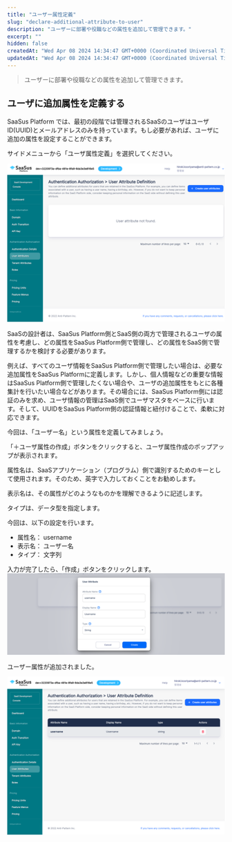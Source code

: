 ```yaml
---
title: "ユーザー属性定義"
slug: "declare-additional-attribute-to-user"
description: "ユーザーに部署や役職などの属性を追加して管理できます。"
excerpt: ""
hidden: false
createdAt: "Wed Apr 08 2024 14:34:47 GMT+0000 (Coordinated Universal Time)"
updatedAt: "Wed Apr 08 2024 14:34:47 GMT+0000 (Coordinated Universal Time)"
---
```


> ユーザーに部署や役職などの属性を追加して管理できます。

## ユーザに追加属性を定義する

SaaSus Platform では、最初の段階では管理されるSaaSのユーザはユーザID(UUID)とメールアドレスのみを持っています。もし必要があれば、ユーザに追加の属性を設定することができます。

サイドメニューから「ユーザ属性定義」を選択してください。

![01](/ja/img/part-4/user-authz-settings/declare-additional-attribute-to-user/declare-additional-attribute-to-user-01.png)

SaaSの設計者は、SaaSus Platform側とSaaS側の両方で管理されるユーザの属性を考慮し、どの属性をSaaSus Platform側で管理し、どの属性をSaaS側で管理するかを検討する必要があります。

例えば、すべてのユーザ情報をSaaSus Platform側で管理したい場合は、必要な追加属性をSaaSus Platformに定義します。しかし、個人情報などの重要な情報はSaaSus Platform側で管理したくない場合や、ユーザの追加属性をもとに各種集計を行いたい場合などがあります。その場合には、SaaSus Platform側には認証のみを求め、ユーザ情報の管理はSaaS側でユーザマスタをベースに行います。そして、UUIDをSaaSus Platform側の認証情報と紐付けることで、柔軟に対応できます。

今回は、「ユーザー名」という属性を定義してみましょう。

「＋ユーザ属性の作成」ボタンをクリックすると、ユーザ属性作成のポップアップが表示されます。

属性名は、SaaSアプリケーション（プログラム）側で識別するためのキーとして使用されます。そのため、英字で入力しておくことをお勧めします。

表示名は、その属性がどのようなものかを理解できるように記述します。

タイプは、データ型を指定します。

今回は、以下の設定を行います。

- 属性名： username
- 表示名： ユーザー名
- タイプ： 文字列

入力が完了したら、「作成」ボタンをクリックします。
![02](/ja/img/part-4/user-authz-settings/declare-additional-attribute-to-user/declare-additional-attribute-to-user-02.png)

ユーザー属性が追加されました。

![03](/ja/img/part-4/user-authz-settings/declare-additional-attribute-to-user/declare-additional-attribute-to-user-03.png)